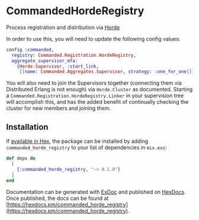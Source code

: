 # CommandedHordeRegistry

  Process registration and distribution via [Horde](https://github.com/derekkraan/horde)

  In order to use this, you will need to update the following config values:

  ```elixir
  config :commanded,
    registry: Commanded.Registration.HordeRegistry,
    aggregate_supervisor_mfa:
      {Horde.Supervisor, :start_link,
       [[name: Commanded.Aggregates.Supervisor, strategy: :one_for_one]]}
  ```

  You will also need to join the Supervisors together (connecting them via Distributed Erlang is not
  enough) via `Horde.Cluster` as documented. Starting a `Commanded.Registration.HordeRegistry.Linker`
  in your supervision tree will accomplish this, and has the added benefit of continually checking
  the cluster for new members and joining them.

## Installation

If [available in Hex](https://hex.pm/docs/publish), the package can be installed
by adding `commanded_horde_registry` to your list of dependencies in `mix.exs`:

```elixir
def deps do
  [
    {:commanded_horde_registry, "~> 0.1.0"}
  ]
end
```

Documentation can be generated with [ExDoc](https://github.com/elixir-lang/ex_doc)
and published on [HexDocs](https://hexdocs.pm). Once published, the docs can
be found at [https://hexdocs.pm/commanded_horde_registry](https://hexdocs.pm/commanded_horde_registry).

